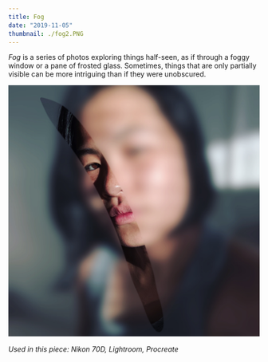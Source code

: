 ```yaml
---
title: Fog
date: "2019-11-05"
thumbnail: ./fog2.PNG
---
```


_Fog_ is a series of photos exploring things half-seen, as if through a foggy window or a pane of frosted glass. Sometimes, things that are only partially visible can be more intriguing than if they were unobscured.

![Fog1](./fog1.JPG)

_Used in this piece: Nikon 70D, Lightroom, Procreate_
